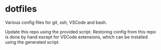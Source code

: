 # dotfiles
Various config files for git, ssh, VSCode and bash.

Update this repo using the provided script. Restoring
config from this repo is done by hand except for VSCode
extensions, which can be installed using the generated
script.
